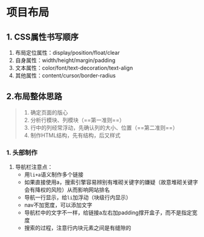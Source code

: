 # 项目布局

## 1. CSS属性书写顺序

1. 布局定位属性：display/position/float/clear
2. 自身属性：width/height/margin/padding
3. 文本属性：color/font/text-decoration/text-align
4. 其他属性：content/cursor/border-radius



## 2.布局整体思路

> 1. 确定页面的版心
> 2. 分析行模块、列模块（==第一准则==）
> 3. 行中的列经常浮动，先确认列的大小、位置（==第二准则==）
> 4. 制作HTML结构，先有结构，后又样式

### 1. 头部制作

1. 导航栏注意点：
   - 用`li+a`语义制作多个链接
   - 如果直接使用a，搜索引擎容易辨别有堆砌关键字的嫌疑（故意堆砌关键字会有降权的风险）从而影响网站排名
   - 导航一行显示，给`li`加浮动（块级行内显示）
   - nav不加宽度，可以添加文字
   - 导航栏中的文字不一样，给链接a左右加padding撑开盒子，而不是指定宽度
   - 搜索的过程，注意行内块元素之间是有缝隙的



